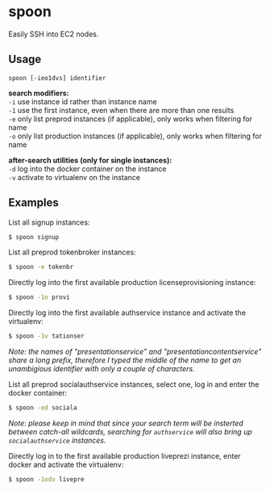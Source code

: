 # spoon

Easily SSH into EC2 nodes.  

## Usage

`spoon [-ieo1dvs] identifier`

__search modifiers:__  
    `-i`    use instance id rather than instance name  
    `-1`    use the first instance, even when there are more than one results  
    `-e`    only list preprod instances (if applicable), only works when filtering for name  
    `-o`    only list production instances (if applicable), only works when filtering for name  

__after-search utilities (only for single instances):__  
    `-d`    log into the docker container on the instance  
    `-v`    activate to virtualenv on the instance  

## Examples

List all signup instances:  
```bash
$ spoon signup
```

List all preprod tokenbroker instances:  
```bash
$ spoon -e tokenbr
```

Directly log into the first available production licenseprovisioning instance:  
```bash
$ spoon -1o provi
```

Directly log into the first available authservice instance and activate the virtualenv:  
```bash
$ spoon -1v tationser
```
_Note: the names of "presentationservice" and "presentationcontentservice" share a long prefix, therefore I typed the middle of the name to get an unambigious identifier with only a couple of characters._  

List all preprod socialauthservice instances, select one, log in and enter the docker container:  
```bash
$ spoon -ed sociala
```
_Note: please keep in mind that since your search term will be insterted between catch-all wildcards, searching for `authservice` will also bring up `socialauthservice` instances._  

Directly log in to the first available production liveprezi instance, enter docker and activate the virtualenv:  
```bash
$ spoon -1odv livepre
```

